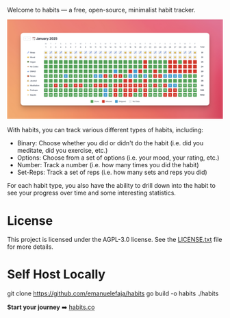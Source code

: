 
Welcome to habits — a free, open-source, minimalist habit tracker.

![Habits Grid](/static/images/habit-grid.png)

With habits, you can track various different types of habits, including:

- Binary: Choose whether you did or didn't do the habit (i.e. did you meditate, did you exercise, etc.)
- Options: Choose from a set of options (i.e. your mood, your rating, etc.)
- Number: Track a number (i.e. how many times you did the habit)
- Set-Reps: Track a set of reps (i.e. how many sets and reps you did)

For each habit type, you also have the ability to drill down into the habit to see your progress over time and some interesting statistics. 

# License

This project is licensed under the AGPL-3.0 license. See the [LICENSE.txt](LICENSE.txt) file for more details.


# Self Host Locally

git clone https://github.com/emanuelefaja/habits
go build -o habits
./habits


**Start your journey** ➡️ [habits.co](https://habits.co)